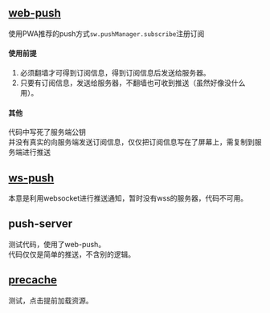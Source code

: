 ## [web-push](./web-push)
使用PWA推荐的push方式`sw.pushManager.subscribe`注册订阅  

#### 使用前提  
1. 必须翻墙才可得到订阅信息，得到订阅信息后发送给服务器。  
2. 只要有订阅信息，发送给服务器，不翻墙也可收到推送（虽然好像没什么用）。  

#### 其他 
代码中写死了服务端公钥  
并没有真实的向服务端发送订阅信息，仅仅把订阅信息写在了屏幕上，需复制到服务端进行推送  

## [ws-push](./ws-push)
本意是利用websocket进行推送通知，暂时没有wss的服务器，代码不可用。  

## push-server  
测试代码，使用了web-push。  
代码仅仅是简单的推送，不含别的逻辑。

## [precache](./precache)
测试，点击提前加载资源。  